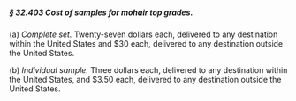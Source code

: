 ##### § 32.403 Cost of samples for mohair top grades. #####

(a) *Complete set.* Twenty-seven dollars each, delivered to any destination within the United States and $30 each, delivered to any destination outside the United States.

(b) *Individual sample.* Three dollars each, delivered to any destination within the United States, and $3.50 each, delivered to any destination outside the United States.